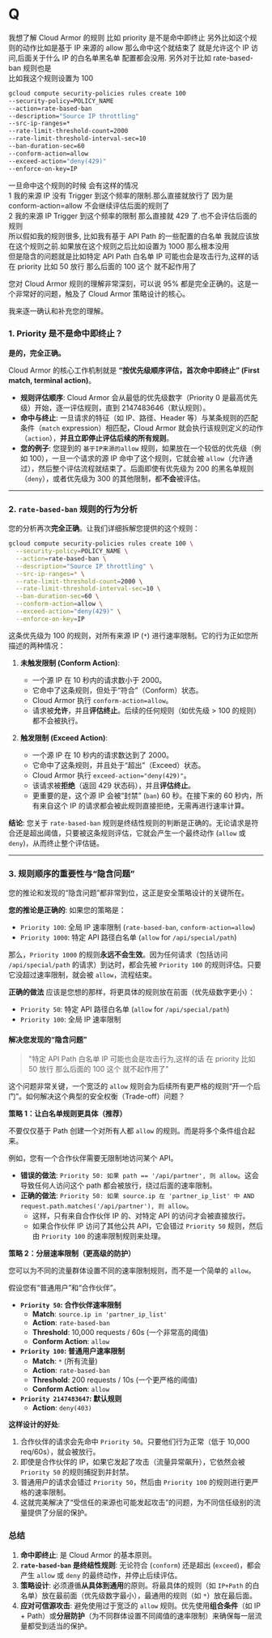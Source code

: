 # Q

我想了解 Cloud Armor 的规则 比如 priority 是不是命中即终止 另外比如这个规则的动作比如是基于 IP 来源的 allow 那么命中这个就结束了 就是允许这个 IP 访问,后面关于什么 IP 的白名单黑名单 配置都会没用. 另外对于比如 rate-based-ban 规则也是  
比如我这个规则设置为 100

```bash
gcloud compute security-policies rules create 100
--security-policy=POLICY_NAME
--action=rate-based-ban
--description="Source IP throttling"
--src-ip-ranges=*
--rate-limit-threshold-count=2000
--rate-limit-threshold-interval-sec=10
--ban-duration-sec=60
--conform-action=allow
--exceed-action="deny(429)"
--enforce-on-key=IP
```

一旦命中这个规则的时候 会有这样的情况  
1 我的来源 IP 没有 Trigger 到这个频率的限制.那么直接就放行了 因为是 conform-action=allow 不会继续评估后面的规则了  
2 我的来源 IP Trigger 到这个频率的限制 那么直接就 429 了.也不会评估后面的规则  
所以假如我的规则很多, 比如我有基于 API Path 的一些配置的白名单 我就应该放在这个规则之前.如果放在这个规则之后比如设置为 1000 那么根本没用  
但是隐含的问题就是比如特定 API Path 白名单 IP 可能也会是攻击行为,这样的话 在 priority 比如 50 放行 那么后面的 100 这个 就不起作用了

您对 Cloud Armor 规则的理解非常深刻，可以说 95% 都是完全正确的。这是一个非常好的问题，触及了 Cloud Armor 策略设计的核心。

我来逐一确认和补充您的理解。

### 1. Priority 是不是命中即终止？

**是的，完全正确。**

Cloud Armor 的核心工作机制就是 **“按优先级顺序评估，首次命中即终止” (First match, terminal action)**。

- **规则评估顺序**: Cloud Armor 会从最低的优先级数字（Priority 0 是最高优先级）开始，逐一评估规则，直到 2147483646（默认规则）。
- **命中与终止**: 一旦请求的特征（如 IP、路径、Header 等）与某条规则的匹配条件（`match` expression）相匹配，Cloud Armor 就会执行该规则定义的动作（`action`），**并且立即停止评估后续的所有规则**。
- **您的例子**: 您提到的 `基于IP来源的allow` 规则，如果放在一个较低的优先级（例如 100），一旦一个请求的源 IP 命中了这个规则，它就会被 `allow`（允许通过），然后整个评估流程就结束了。后面即使有优先级为 200 的黑名单规则（`deny`），或者优先级为 300 的其他限制，都**不会**被评估。

---

### 2. `rate-based-ban` 规则的行为分析

您的分析再次**完全正确**。让我们详细拆解您提供的这个规则：

```bash
gcloud compute security-policies rules create 100 \
  --security-policy=POLICY_NAME \
  --action=rate-based-ban \
  --description="Source IP throttling" \
  --src-ip-ranges=* \
  --rate-limit-threshold-count=2000 \
  --rate-limit-threshold-interval-sec=10 \
  --ban-duration-sec=60 \
  --conform-action=allow \
  --exceed-action="deny(429)" \
  --enforce-on-key=IP
```

这条优先级为 100 的规则，对所有来源 IP (`*`) 进行速率限制。它的行为正如您所描述的两种情况：

1.  **未触发限制 (Conform Action)**:

    - 一个源 IP 在 10 秒内的请求数小于 2000。
    - 它命中了这条规则，但处于“符合”（Conform）状态。
    - Cloud Armor 执行 `conform-action=allow`。
    - 请求被**允许**，并且**评估终止**。后续的任何规则（如优先级 > 100 的规则）都不会被执行。

2.  **触发限制 (Exceed Action)**:
    - 一个源 IP 在 10 秒内的请求数达到了 2000。
    - 它命中了这条规则，并且处于“超出”（Exceed）状态。
    - Cloud Armor 执行 `exceed-action="deny(429)"`。
    - 该请求被**拒绝**（返回 429 状态码），并且**评估终止**。
    - 更重要的是，这个源 IP 会被“封禁” (`ban`) 60 秒。在接下来的 60 秒内，所有来自这个 IP 的请求都会被此规则直接拒绝，无需再进行速率计算。

**结论**: 您关于 `rate-based-ban` 规则是终结性规则的判断是正确的。无论请求是符合还是超出阈值，只要被这条规则评估，它就会产生一个最终动作 (`allow` 或 `deny`)，从而终止整个评估链。

---

### 3. 规则顺序的重要性与“隐含问题”

您的推论和发现的“隐含问题”都非常到位，这正是安全策略设计的关键所在。

**您的推论是正确的**:
如果您的策略是：

- `Priority 100`: 全局 IP 速率限制 (`rate-based-ban`, `conform-action=allow`)
- `Priority 1000`: 特定 API 路径白名单 (`allow` for `/api/special/path`)

那么，`Priority 1000` 的规则**永远不会生效**。因为任何请求（包括访问 `/api/special/path` 的请求）到达时，都会先被 `Priority 100` 的规则评估。只要它没超过速率限制，就会被 `allow`，流程结束。

**正确的做法** 应该是您想的那样，将更具体的规则放在前面（优先级数字更小）：

- `Priority 50`: 特定 API 路径白名单 (`allow` for `/api/special/path`)
- `Priority 100`: 全局 IP 速率限制

#### 解决您发现的“隐含问题”

> "特定 API Path 白名单 IP 可能也会是攻击行为,这样的话 在 priority 比如 50 放行 那么后面的 100 这个 就不起作用了"

这个问题非常关键，一个宽泛的 `allow` 规则会为后续所有更严格的规则“开一个后门”。如何解决这个典型的安全权衡（Trade-off）问题？

**策略 1：让白名单规则更具体（推荐）**

不要仅仅基于 Path 创建一个对所有人都 `allow` 的规则。而是将多个条件组合起来。

例如，您有一个合作伙伴需要无限制地访问某个 API。

- **错误的做法**: `Priority 50: 如果 path == '/api/partner', 则 allow`。这会导致任何人访问这个 path 都会被放行，绕过后面的速率限制。
- **正确的做法**: `Priority 50: 如果 source.ip 在 'partner_ip_list' 中 AND request.path.matches('/api/partner'), 则 allow`。
    - 这样，只有来自合作伙伴 IP 的、对特定 API 的访问才会被直接放行。
    - 如果合作伙伴 IP 访问了其他公共 API，它会错过 `Priority 50` 规则，然后由 `Priority 100` 的速率限制规则来处理。

**策略 2：分层速率限制（更高级的防护）**

您可以为不同的流量群体设置不同的速率限制规则，而不是一个简单的 `allow`。

假设您有“普通用户”和“合作伙伴”。

- **`Priority 50`: 合作伙伴速率限制**
    - **Match**: `source.ip in 'partner_ip_list'`
    - **Action**: `rate-based-ban`
    - **Threshold**: 10,000 requests / 60s (一个非常高的阈值)
    - **Conform Action**: `allow`
- **`Priority 100`: 普通用户速率限制**
    - **Match**: `*` (所有流量)
    - **Action**: `rate-based-ban`
    - **Threshold**: 200 requests / 10s (一个更严格的阈值)
    - **Conform Action**: `allow`
- **`Priority 2147483647`: 默认规则**
    - **Action**: `deny(403)`

**这样设计的好处**:

1.  合作伙伴的请求会先命中 `Priority 50`。只要他们行为正常（低于 10,000 req/60s），就会被放行。
2.  即使是合作伙伴的 IP，如果它发起了攻击（流量异常飙升），它依然会被 `Priority 50` 的规则捕捉到并封禁。
3.  普通用户的请求会错过 `Priority 50`，然后由 `Priority 100` 的规则进行更严格的速率限制。
4.  这就完美解决了“受信任的来源也可能发起攻击”的问题，为不同信任级别的流量提供了分层的保护。

### 总结

1.  **命中即终止**: 是 Cloud Armor 的基本原则。
2.  **`rate-based-ban` 是终结性规则**: 无论符合 (`conform`) 还是超出 (`exceed`)，都会产生 `allow` 或 `deny` 的最终动作，并停止后续评估。
3.  **策略设计**: 必须遵循**从具体到通用**的原则。将最具体的规则（如 `IP+Path` 的白名单）放在最前面（优先级数字最小），最通用的规则（如 `*`）放在最后面。
4.  **应对可信源攻击**: 避免使用过于宽泛的 `allow` 规则。优先使用**组合条件**（如 IP + Path）或**分层防护**（为不同群体设置不同阈值的速率限制）来确保每一层流量都受到适当的保护。
